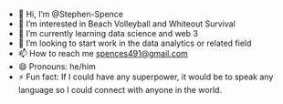- 👋 Hi, I’m @Stephen-Spence
- 👀 I’m interested in Beach Volleyball and Whiteout Survival
- 🌱 I’m currently learning data science and web 3
- 💞️ I’m looking to start work in the data analytics or related field
- 📫 How to reach me spences491@gmail.com
- 😄 Pronouns: he/him
- ⚡ Fun fact: If I could have any superpower, it would be to speak any language so I could connect with anyone in the world.

<!---
Stephen-Spence/Stephen-Spence is a ✨ special ✨ repository because its `README.md` (this file) appears on your GitHub profile.
You can click the Preview link to take a look at your changes.
--->
